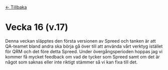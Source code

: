 [← Tillbaka](../README.md)

# Vecka 16 (v.17)

Denna veckan släpptes den första versionen av Spreed och tanken är att QA-teamet bland andra ska börja gå över till att använda vårt verktyg istället för QRM och det före detta Spreed. Under övergångsperioden hoppas jag vi kommer få mycket feedback om vad de tycker som Spreed samt om det är något som saknas eller inte riktigt stämmer så vi kan fixa till det.

